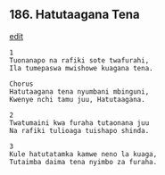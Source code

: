 ## 186. Hatutaagana Tena
[edit](https://docs.google.com/document/d/1PpdNNNyKk7uXB1cNNzReTrIWYMcR3kbQ/edit?mode=html)




    1
    Tuonanapo na rafiki sote twafurahi,
    Ila tumepaswa mwishowe kuagana tena.

    Chorus
    Hatutaagana tena nyumbani mbinguni,
    Kwenye nchi tamu juu, Hatutaagana.

    2
    Twatumaini kwa furaha tutaonana juu
    Na rafiki tulioaga tuishapo shinda.

    3
    Kule hatutatamka kamwe neno la kuaga,
    Tutaimba daima tena nyimbo za furaha.


